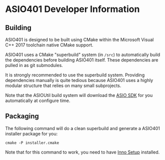 # ASIO401 Developer Information

## Building

ASIO401 is designed to be built using CMake within the Microsoft Visual C++
2017 toolchain native CMake support.

ASIO401 uses a CMake "superbuild" system (in `/src`) to automatically build the
dependencies before building ASIO401 itself. These dependencies are pulled in as
git submodules.

It is strongly recommended to use the superbuild system. Providing dependencies
manually is quite tedious because ASIO401 uses a highly modular structure that
relies on many small subprojects.

Note that the ASIOUtil build system will download the [ASIO SDK][] for you
automatically at configure time.

## Packaging

The following command will do a clean superbuild and generate a ASIO401
installer package for you:

```
cmake -P installer.cmake
```

Note that for this command to work, you need to have [Inno Setup][] installed.

[ASIO SDK]: http://www.steinberg.net/en/company/developer.html
[Inno Setup]: http://www.jrsoftware.org/isdl.php
[tinytoml]: https://github.com/mayah/tinytoml

